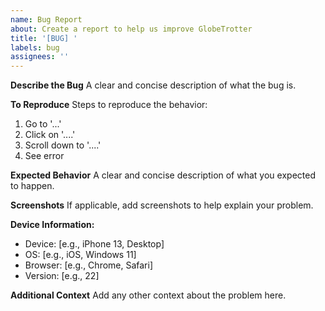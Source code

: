 ```yaml
---
name: Bug Report
about: Create a report to help us improve GlobeTrotter
title: '[BUG] '
labels: bug
assignees: ''
---
```


**Describe the Bug**
A clear and concise description of what the bug is.

**To Reproduce**
Steps to reproduce the behavior:
1. Go to '...'
2. Click on '....'
3. Scroll down to '....'
4. See error

**Expected Behavior**
A clear and concise description of what you expected to happen.

**Screenshots**
If applicable, add screenshots to help explain your problem.

**Device Information:**
 - Device: [e.g., iPhone 13, Desktop]
 - OS: [e.g., iOS, Windows 11]
 - Browser: [e.g., Chrome, Safari]
 - Version: [e.g., 22]

**Additional Context**
Add any other context about the problem here. 